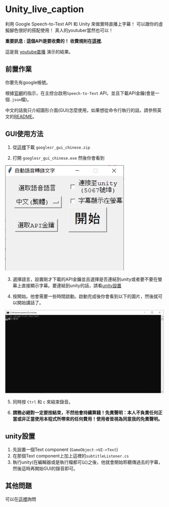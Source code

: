 # Unity_live_caption
利用 Google Speech-to-Text API 和 Unity 來做實時直播上字幕！ 可以跟你的虛擬腳色很好的搭配使用！ 真人的youtuber當然也可以！

**重要訊息 : 這個API是要收費的！ 收費規則在[這裡](https://cloud.google.com/speech-to-text/pricing).**

這是我 [youtube直播](https://www.youtube.com/watch?v=AZsUm_cuj9U) 演示的結果。

## 前置作業

你要先有google帳號。

根據[官網](https://cloud.google.com/speech-to-text/)的指示，在主控台啟用`Speech-to-Text` API，並且下載API金鑰(會是一個`.json`檔)。

中文的話我只介紹圖形介面(GUI)怎麼使用，如果想從命令行執行的話，請參照英文的[README](README.md)。
    
## GUI使用方法

1.  從[這裡](https://github.com/kwea123/Unity_live_caption/releases/tag/v1.0)下載 `googlesr_gui_chinese.zip`

2.  打開 `googlesr_gui_chinese.exe` 然後你會看到

![alt](images/3.png)

3.  選擇語言，設置剛才下載的API金鑰並且選擇是否連結到unity或者要不要在螢幕上直接顯示字幕。要連結到unity的話，請看[unity設置](#unity設置)

4.  按開始。他會需要一些時間啟動。啟動完成後你會看到以下的圖片，然後就可以開始講話了。

![alt](images/4.png)

5.  同時按 `Ctrl` 和 `c` 來結束錄音。

6.  **請務必絕對一定要按結束，不然他會持續算錢！免責聲明：本人不負責任何正當或非正當使用本程式所帶來的任何費用！使用者皆視為同意我的免責聲明。**

## unity設置

1.  先設置一個Text component (`GameObject->UI->Text`)
2.  在那個Text component上加上這裡的`subtitleListener.cs`
3.  執行unity(在編輯器或是執行檔都可以)之後，他就會開始聆聽傳過去的字幕，然後這時再開始GUI的錄音即可。

## 其他問題
可以在[這裡](https://github.com/kwea123/Unity_live_caption/issues)詢問

